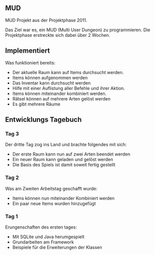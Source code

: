 ## MUD ##

MUD Projekt aus der Projektphase 2011.

Das Ziel war es, ein MUD (Multi User Dungeon) zu programmieren.
Die Projektphase erstreckte sich dabei über 2 Wochen.

## Implementiert ##
Was funktioniert bereits:

* Der aktuelle Raum kann auf Items durchsucht werden.
* Items können aufgenommen werden
* Das Inventar kann durchsucht werden
* Hilfe mit einer Auflistung aller Befehle und ihrer Aktion.
* Items können miteinander kombiniert werden.
* Rätsel können auf mehrere Arten gelöst werden
* Es gibt mehrere Räume

## Entwicklungs Tagebuch ##

### Tag 3 ###
Der dritte Tag zog ins Land und brachte folgendes mit sich:

* Der erste Raum kann nun auf zwei Arten beendet werden
* Ein neuer Raum kann geladen und gelöst werden
* Die Basis des Spiels ist damit soweit fertig gestellt

### Tag 2 ###
Was am Zweiten Arbeitstag geschafft wurde:

* Items können nun miteinander Kombiniert werden
* Ein paar neue Items wurden hinzugefügt

### Tag 1 ###
Erungenschaften des ersten tages:

* Mit SQLite und Java herumgespielt
* Grundarbeiten am Framework
* Beispiele für die Erweiterungen der Klassen